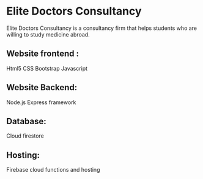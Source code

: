 # Elite Doctors Consultancy

Elite Doctors Consultancy is a consultancy firm that helps students who are willing to study medicine abroad.

## Website frontend :
Html5
CSS
Bootstrap
Javascript

## Website Backend:
Node.js
Express framework

## Database:
Cloud firestore

## Hosting:
Firebase cloud functions and hosting
